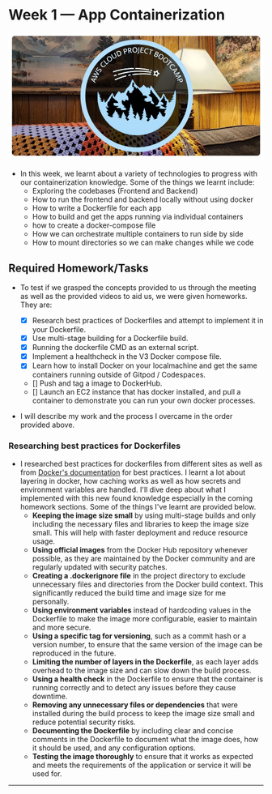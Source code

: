 # Week 1 — App Containerization
![Conceptual Diagram (Napkin)](assets/AWS-Bootcamp_Banner.jpg)
- In this week, we learnt about a variety of technologies to progress with our containerization knowledge. Some of the things we learnt include: 
    * Exploring the codebases (Frontend and Backend)
    * How to run the frontend and backend locally without using docker
    * How to write a Dockerfile for each app
    * How to build and get the apps running via individual containers
    * how to create a docker-compose file
    * How we can orchestrate multiple containers to run side by side
    * How to mount directories so we can make changes while we code

## Required Homework/Tasks
- To test if we grasped the concepts provided to us through the meeting as well as the provided videos to aid us, we were given homeworks. They are:
    - [X] Research best practices of Dockerfiles and attempt to implement it in your Dockerfile.
    - [X] Use multi-stage building for a Dockerfile build.
    - [X] Running the dockerfile CMD as an external script.
    - [X] Implement a healthcheck in the V3 Docker compose file.
    - [X] Learn how to install Docker on your localmachine and get the same containers running outside of Gitpod / Codespaces.
    - [] Push and tag a image to DockerHub.
    - [] Launch an EC2 instance that has docker installed, and pull a container to demonstrate you can run your own docker processes. 

- I will describe my work and the process I overcame in the order provided above.

### Researching best practices for Dockerfiles
- I researched best practices for dockerfiles from different sites as well as from [Docker's documentation](https://docs.docker.com/develop/develop-images/dockerfile_best-practices/) for best practices. I learnt a lot about layering in docker, how caching works as well as how secrets and environment variables are handled. I'll dive deep about what I implemented with this new found knowledge especially in the coming homework sections. Some of the things I've learnt are provided below.
    - **Keeping the image size small** by using multi-stage builds and only including the necessary files and libraries to keep the image size small. This will help with faster deployment and reduce resource usage.
    - **Using official images** from the Docker Hub repository whenever possible, as they are maintained by the Docker community and are regularly updated with security patches.
    - **Creating a .dockerignore file** in the project directory to exclude unnecessary files and directories from the Docker build context. This significantly reduced the build time and image size for me personally.
    - **Using environment variables** instead of hardcoding values in the Dockerfile to make the image more configurable, easier to maintain and more secure.
    - **Using a specific tag for versioning**, such as a commit hash or a version number, to ensure that the same version of the image can be reproduced in the future.
    - **Limiting the number of layers in the Dockerfile**, as each layer adds overhead to the image size and can slow down the build process.
    - **Using a health check** in the Dockerfile to ensure that the container is running correctly and to detect any issues before they cause downtime.
    - **Removing any unnecessary files or dependencies** that were installed during the build process to keep the image size small and reduce potential security risks.
    - **Documenting the Dockerfile** by including clear and concise comments in the Dockerfile to document what the image does, how it should be used, and any configuration options.
    - **Testing the image thoroughly** to ensure that it works as expected and meets the requirements of the application or service it will be used for.

----------------------

